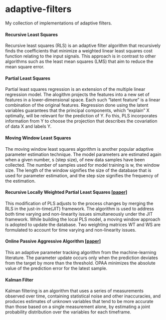 # adaptive-filters
My collection of implementations of adaptive filters.

#### Recursive Least Squares
Recursive least squares (RLS) is an adaptive filter algorithm that recursively finds the coefficients that minimize a weighted linear least squares cost function relating to the input signals. This approach is in contrast to other algorithms such as the least mean squares (LMS) that aim to reduce the mean square error.

#### Partial Least Squares
Partial least squares regression is an extension of the multiple linear regression model. The alogithm projects the features into a new set of features in a lower‐dimensional space. Each such “latent feature” is a linear combination of the original features. Regression done using the latent variables guarantees that the principal components, which “explain” X optimally, will be relevant for the prediction of Y. Fo this, PLS incorporates information from Y to choose the projection that describes the covariation of data X and labels Y.

#### Moving Window Least Squares
The moving window least squares algorithm is another popular adaptive parameter estimation technique. The model parameters are estimated again when a given number, s (step size), of new data samples have been collected. The number of samples used for model training is w, the window size. The length of the window signifies the size of the database that is used for parameter estimation, and the step size signifies the frequency of the estimation.

#### Recursive Locally Weighted Partial Least Squares [[paper]](https://doi.org/10.1016/j.chemolab.2014.04.007)
This modification of PLS adjusts to the process changes by merging the RLS in the just-in-time(JIT) framework. The algorithm is used to address both time varying and non-linearity issues simultaneously under the JIT framework. While building the local PLS model, a moving window approach is adopted to update the database. Two weighting matrices WT and WS are formulated to account for time varying and non-linearity issues.

#### Online Passive Aggressive Algorithm [[paper]](http://www.jmlr.org/papers/v7/crammer06a)
This an adaptive parameter tracking algorithm from the machine-learning literature. The parameter update occurs only when the prediction deviates from the target by more than the threshold. OPAA minimizes the absolute value of the prediction error for the latest sample.

#### Kalman Filter
Kalman filtering is an algorithm that uses a series of measurements observed over time, containing statistical noise and other inaccuracies, and produces estimates of unknown variables that tend to be more accurate than those based on a single measurement alone, by estimating a joint probability distribution over the variables for each timeframe.